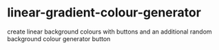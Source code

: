 # linear-gradient-colour-generator
create linear background colours with buttons and an additional random background colour generator button
